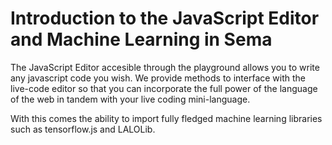 # Introduction to the JavaScript Editor and Machine Learning in Sema

The JavaScript Editor accesible through the playground allows you to write any javascript code you wish. We provide methods to interface with the live-code editor so that you can incorporate the full power of the language of the web in tandem with your live coding mini-language.

With this comes the ability to import fully fledged machine learning libraries such as tensorflow.js and LALOLib. 